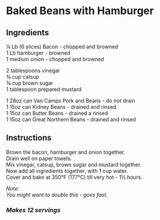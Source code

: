 # Baked Beans with Hamburger

## Ingredients
&frac14; Lb (6 slices) Bacon - chopped and browned  
1 Lb hamburger - browned  
1 medium onion - chopped and browned  

2 tablespoons vinegar  
&frac34; cup catsup  
&frac34; cup brown sugar  
1 tablespoon prepared mustard  

1 28oz can Van Camps Pork and Beans - do not drain  
1 15oz can Kidney Beans - drained and rinsed  
1 15oz can Butter Beans - drained a rinsed  
1 15oz can Great Northern Beans - drained and rinsed  

## Instructions
Brown the bacon, hamburger and onion together.  
Drain well on paper towels.  
Mix vinegar, catsup, brown sugar and mustard together.  
Now add all ingredients together, with 1 cup water.  
Cover and bake at 350&deg;F (177&deg;C) till very hot - 1&frac12; hours.  

*Note:*  
*You might want to double this - goes fast.*

### *Makes 12 servings*
